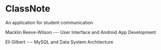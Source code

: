 # ClassNote

An application for student communication

Macklin Reeve-Wilson --- User Interface and Android App Development

Eli Gilbert --- MySQL and Data System Architecture

